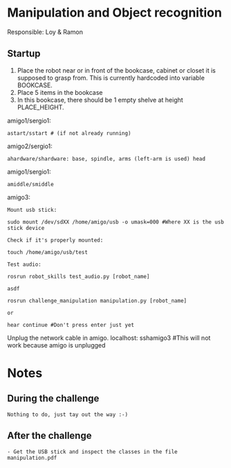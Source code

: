 # Manipulation and Object recognition

Responsible: Loy & Ramon

## Startup

1. Place the robot near or in front of the bookcase, cabinet or closet it is supposed to grasp from. This is currently hardcoded into variable BOOKCASE.
2. Place 5 items in the bookcase
3. In this bookcase, there should be 1 empty shelve at height PLACE_HEIGHT.

amigo1/sergio1:

    astart/sstart # (if not already running)

amigo2/sergio1:

    ahardware/shardware: base, spindle, arms (left-arm is used) head

amigo1/sergio1:

    amiddle/smiddle

amigo3:

    Mount usb stick:

    sudo mount /dev/sdXX /home/amigo/usb -o umask=000 #Where XX is the usb stick device

    Check if it's properly mounted:

    touch /home/amigo/usb/test

    Test audio:

    rosrun robot_skills test_audio.py [robot_name]

    asdf

    rosrun challenge_manipulation manipulation.py [robot_name]

    or

    hear continue #Don't press enter just yet

Unplug the network cable in amigo.
localhost:
    sshamigo3 #This will not work because amigo is unplugged

# Notes

During the challenge
--------------------

    Nothing to do, just tay out the way :-)

After the challenge
-------------------

    - Get the USB stick and inspect the classes in the file manipulation.pdf
